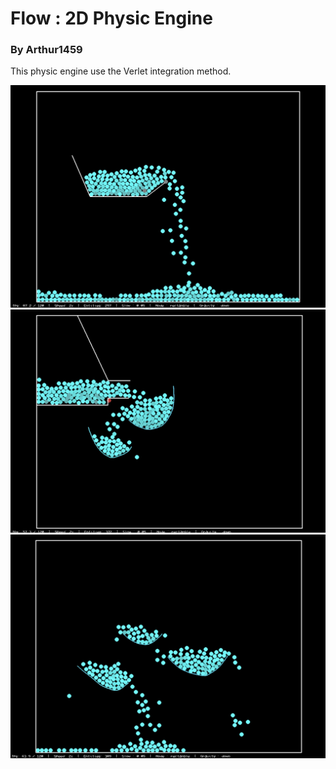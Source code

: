 # Flow : 2D Physic Engine

### By Arthur1459

This physic engine use the Verlet integration method.

![screen_3.jpg](screenchots%2Fscreen_3.jpg)
![screen_2.jpg](screenchots%2Fscreen_2.jpg)
![screen_1.jpg](screenchots%2Fscreen_1.jpg)
